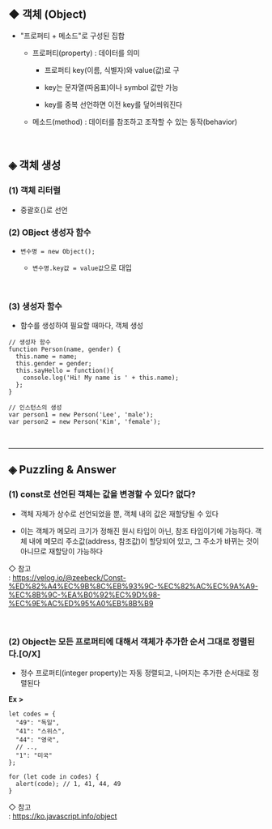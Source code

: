 ## ◆ 객체 (Object)
* "프로퍼티 + 메소드"로 구성된 집합

   * 프로퍼티(property) : 데이터를 의미

      * 프로퍼티 key(이름, 식별자)와 value(값)로 구

      * key는 문자열(따옴표)이나 symbol 값만 가능

      * key를 중복 선언하면 이전 key를 덮어씌워진다

   * 메소드(method) : 데이터를 참조하고 조작할 수 있는 동작(behavior)
<br>

## ◈ 객체 생성
### (1) 객체 리터럴
* 중괄호{}로 선언

### (2) OBject 생성자 함수
* ```변수명 = new Object();```

   * ```변수명.key값 = value값```으로 대입
<br>

### (3) 생성자 함수
* 함수를 생성하여 필요할 때마다, 객체 생성
```
// 생성자 함수
function Person(name, gender) {
  this.name = name;
  this.gender = gender;
  this.sayHello = function(){
    console.log('Hi! My name is ' + this.name);
  };
}

// 인스턴스의 생성
var person1 = new Person('Lee', 'male');
var person2 = new Person('Kim', 'female');
```
<br>
<hr>

## ◈ Puzzling & Answer
### (1) const로 선언된 객체는 값을 변경할 수 있다? 없다?
* 객체 자체가 상수로 선언되었을 뿐, 객체 내의 값은 재할당될 수 있다

* 이는 객체가 메모리 크기가 정해진 원시 타입이 아닌, 참조 타입이기에 가능하다. 객체 내에 메모리 주소값(address, 참조값)이 할당되어 있고, 그 주소가 바뀌는 것이 아니므로 재할당이 가능하다

◇ 참고   
: https://velog.io/@zeebeck/Const-%ED%82%A4%EC%9B%8C%EB%93%9C-%EC%82%AC%EC%9A%A9-%EC%8B%9C-%EA%B0%92%EC%9D%98-%EC%9E%AC%ED%95%A0%EB%8B%B9

<br>

### (2) Object는 모든 프로퍼티에 대해서 객체가 추가한 순서 그대로 정렬된다.[O/X]
* 정수 프로퍼티(integer property)는 자동 정렬되고, 나머지는 추가한 순서대로 정렬된다

__Ex >__
```
let codes = {
  "49": "독일",
  "41": "스위스",
  "44": "영국",
  // ..,
  "1": "미국"
};

for (let code in codes) {
  alert(code); // 1, 41, 44, 49
}
```

◇ 참고   
: https://ko.javascript.info/object

